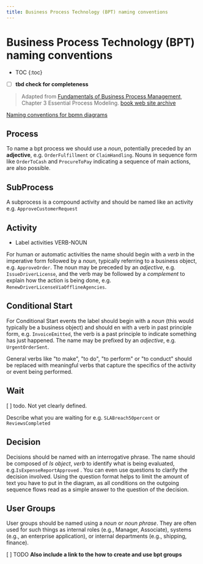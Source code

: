 ```yaml
---
title: Business Process Technology (BPT) naming conventions
---
```


# Business Process Technology (BPT) naming conventions

* TOC
{:toc}

* [ ] **tbd check for completeness**

> Adapted from [Fundamentals of Business Process Management](http:/fundamentals-of-bpm.org), Chapter 3 Essential Process Modeling. [book web site archive](https://web.archive.org/web/20220308011419/http://fundamentals-of-bpm.org/)

[Naming conventions for bpmn diagrams](https://www.trisotech.com/naming-conventions-for-bpmn-diagrams/)

## Process

To name a bpt process we should use a _noun_, potentially preceded by an **adjective**, e.g. `OrderFulfillment` or `ClaimHandling`.
Nouns in sequence form like `OrderToCash` and `ProcureToPay` indicating a sequence of main actions, are also possible.

## SubProcess

A subprocess is a compound activity and should be named like an activity e.g. `ApproveCustomerRequest`

## Activity

* Label activities VERB-NOUN

For human or automatic activities the name should begin with a _verb_ in the imperative form followed by a _noun_, typically referring to a business object, e.g. `ApproveOrder`.
The noun may be preceded by an _adjective_, e.g. `IssueDriverLicense`, and the verb may be followed by a _complement_ to explain how the action is being done, e.g. `RenewDriverLicenseViaOfflineAgencies`.

## Conditional Start

For Conditional Start events the label should begin with a _noun_ (this would typically be a business object) and should en with a verb in past principle form, e.g. `InvoiceEmitted`, the verb is a past principle to indicate something has just happened. The name may be prefixed by an _adjective_, e.g. `UrgentOrderSent`.

General verbs like "to make", "to do", "to perform" or "to conduct" should be replaced with meaningful verbs that capture the specifics of the activity or event being performed.

## Wait

[ ] todo. Not yet clearly defined.

Describe what you are waiting for e.g. `SLABreach50percent` or `ReviewsCompleted`

## Decision

Decisions should be named with an interrogative phrase. The name should be composed of _Is_ _object_, _verb_ to identify what is being evaluated, e.g.`IsExpenseReportApproved` . You can even use questions to clarify the decision involved. Using the question format helps to limit the amount of text you have to put in the diagram, as all conditions on the outgoing sequence flows read as a simple answer to the question of the decision.

## User Groups

User groups should be named using a _noun_ or _noun phrase_. They are often used for such things as internal roles (e.g., Manager, Associate), systems (e.g., an enterprise application), or internal departments (e.g., shipping, finance).

[ ] TODO **Also include a link to the how to create and use bpt groups**
